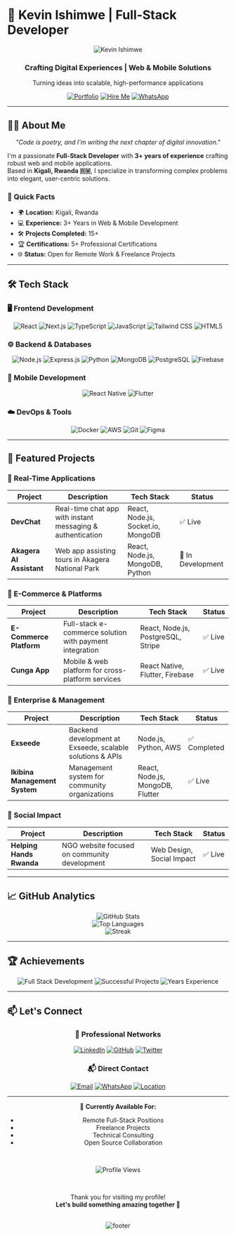 # 💫 Kevin Ishimwe | Full-Stack Developer

<div align="center">
  <img src="https://capsule-render.vercel.app/api?type=waving&color=0:2BC0E4,100:EAECC6&height=200&section=header&text=Kevin%2520Ishimwe&fontSize=50&fontAlign=50&fontAlignY=40&animation=fadeIn&fontColor=ffffff" alt="Kevin Ishimwe">

  <h3><strong>Crafting Digital Experiences | Web & Mobile Solutions</strong></h3>
  Turning ideas into scalable, high-performance applications

  <br/>

  [![Portfolio](https://img.shields.io/badge/%F0%9F%8C%90_Portfolio-Live_Site-2ea44f?style=for-the-badge&logo=vercel&logoColor=white)](https://kevin-ishimwe.vercel.app/)
  [![Hire Me](https://img.shields.io/badge/%F0%9F%93%A7_Hire_Me-Email_Me-blue?style=for-the-badge&logo=gmail&logoColor=white)](mailto:ishimwekevin2007@gmail.com)
  [![WhatsApp](https://img.shields.io/badge/%F0%9F%92%AC_WhatsApp-Contact_Me-25D366?style=for-the-badge&logo=whatsapp&logoColor=white)](https://wa.me/250729597767)
</div>

---

## 👨‍💻 About Me

<div align="center">

_"Code is poetry, and I'm writing the next chapter of digital innovation."_

</div>

I'm a passionate **Full-Stack Developer** with **3+ years of experience** crafting robust web and mobile applications.  
Based in **Kigali, Rwanda 🇷🇼**, I specialize in transforming complex problems into elegant, user-centric solutions.

### 🎯 Quick Facts
- 🌍 **Location:** Kigali, Rwanda  
- 💻 **Experience:** 3+ Years in Web & Mobile Development  
- 🛠 **Projects Completed:** 15+  
- 🏆 **Certifications:** 5+ Professional Certifications  
- 🌐 **Status:** Open for Remote Work & Freelance Projects  

---

## 🛠️ Tech Stack

### 🖥️ Frontend Development
<div align="center">

![React](https://img.shields.io/badge/React-20232A?style=for-the-badge&logo=react&logoColor=61DAFB)
![Next.js](https://img.shields.io/badge/Next.js-000000?style=for-the-badge&logo=nextdotjs&logoColor=white)
![TypeScript](https://img.shields.io/badge/TypeScript-007ACC?style=for-the-badge&logo=typescript&logoColor=white)
![JavaScript](https://img.shields.io/badge/JavaScript-F7DF1E?style=for-the-badge&logo=javascript&logoColor=black)
![Tailwind CSS](https://img.shields.io/badge/Tailwind_CSS-06B6D4?style=for-the-badge&logo=tailwindcss&logoColor=white)
![HTML5](https://img.shields.io/badge/HTML5-E34F26?style=for-the-badge&logo=html5&logoColor=white)

</div>

### ⚙️ Backend & Databases
<div align="center">

![Node.js](https://img.shields.io/badge/Node.js-339933?style=for-the-badge&logo=nodedotjs&logoColor=white)
![Express.js](https://img.shields.io/badge/Express.js-000000?style=for-the-badge&logo=express&logoColor=white)
![Python](https://img.shields.io/badge/Python-3776AB?style=for-the-badge&logo=python&logoColor=white)
![MongoDB](https://img.shields.io/badge/MongoDB-47A248?style=for-the-badge&logo=mongodb&logoColor=white)
![PostgreSQL](https://img.shields.io/badge/PostgreSQL-4169E1?style=for-the-badge&logo=postgresql&logoColor=white)
![Firebase](https://img.shields.io/badge/Firebase-FFCA28?style=for-the-badge&logo=firebase&logoColor=black)

</div>

### 📱 Mobile Development
<div align="center">

![React Native](https://img.shields.io/badge/React_Native-20232A?style=for-the-badge&logo=react&logoColor=61DAFB)
![Flutter](https://img.shields.io/badge/Flutter-02569B?style=for-the-badge&logo=flutter&logoColor=white)

</div>

### ☁️ DevOps & Tools
<div align="center">

![Docker](https://img.shields.io/badge/Docker-2496ED?style=for-the-badge&logo=docker&logoColor=white)
![AWS](https://img.shields.io/badge/AWS-232F3E?style=for-the-badge&logo=amazonaws&logoColor=white)
![Git](https://img.shields.io/badge/Git-F05032?style=for-the-badge&logo=git&logoColor=white)
![Figma](https://img.shields.io/badge/Figma-F24E1E?style=for-the-badge&logo=figma&logoColor=white)

</div>

---

## 💼 Featured Projects

### 🚀 Real-Time Applications
| Project | Description | Tech Stack | Status |
|---------|-------------|------------|--------|
| **DevChat** | Real-time chat app with instant messaging & authentication | React, Node.js, Socket.io, MongoDB | ✅ Live |
| **Akagera AI Assistant** | Web app assisting tours in Akagera National Park | React, Node.js, MongoDB, Python | 🔄 In Development |

### 🛒 E-Commerce & Platforms
| Project | Description | Tech Stack | Status |
|---------|-------------|------------|--------|
| **E-Commerce Platform** | Full-stack e-commerce solution with payment integration | React, Node.js, PostgreSQL, Stripe | ✅ Live |
| **Cunga App** | Mobile & web platform for cross-platform services | React Native, Flutter, Firebase | ✅ Live |

### 🏢 Enterprise & Management
| Project | Description | Tech Stack | Status |
|---------|-------------|------------|--------|
| **Exseede** | Backend development at Exseede, scalable solutions & APIs | Node.js, Python, AWS | ✅ Completed |
| **Ikibina Management System** | Management system for community organizations | React, Node.js, MongoDB, Flutter | ✅ Live |

### 🤝 Social Impact
| Project | Description | Tech Stack | Status |
|---------|-------------|------------|--------|
| **Helping Hands Rwanda** | NGO website focused on community development | Web Design, Social Impact | ✅ Live |

---

## 📈 GitHub Analytics
<div align="center">

![GitHub Stats](https://github-readme-stats.vercel.app/api?username=Ishimwe-Kevin&show_icons=true&theme=radical&hide_border=true&include_all_commits=true)  
![Top Languages](https://github-readme-stats.vercel.app/api/top-langs/?username=Ishimwe-Kevin&layout=compact&theme=radical&hide_border=true)  
![Streak](https://streak-stats.demolab.com/?user=Ishimwe-Kevin&theme=radical&hide_border=true)

</div>

---

## 🏆 Achievements
<div align="center">

![Full Stack Development](https://img.shields.io/badge/Full_Stack_Development-5_Certifications-blue?style=for-the-badge&logo=certificate)
![Successful Projects](https://img.shields.io/badge/Successful_Projects-15+-green?style=for-the-badge&logo=rocket)
![Years Experience](https://img.shields.io/badge/Years_Experience-3+-orange?style=for-the-badge&logo=calendar)

</div>

---

## 📫 Let's Connect
<div align="center">

### 💼 Professional Networks  
[![LinkedIn](https://img.shields.io/badge/LinkedIn-0A66C2?style=for-the-badge&logo=linkedin&logoColor=white)](https://www.linkedin.com/in/kevin-ishimwe)
[![GitHub](https://img.shields.io/badge/GitHub-181717?style=for-the-badge&logo=github&logoColor=white)](https://github.com/Ishimwe-Kevin)
[![Twitter](https://img.shields.io/badge/Twitter-1DA1F2?style=for-the-badge&logo=twitter&logoColor=white)](https://twitter.com/ishimwekevin287)

### 📬 Direct Contact  
[![Email](https://img.shields.io/badge/Email-D14836?style=for-the-badge&logo=gmail&logoColor=white)](mailto:ishimwekevin2007@gmail.com)
[![WhatsApp](https://img.shields.io/badge/WhatsApp-25D366?style=for-the-badge&logo=whatsapp&logoColor=white)](https://wa.me/250729597767)
[![Location](https://img.shields.io/badge/Location-Kigali,_Rwanda-red?style=for-the-badge&logo=map-marker&logoColor=white)](https://www.google.com/maps/place/Kigali)

</div>

---

<div align="center">

🎯 **Currently Available For:**  
- Remote Full-Stack Positions  
- Freelance Projects  
- Technical Consulting  
- Open Source Collaboration  

<br/>

![Profile Views](https://komarev.com/ghpvc/?username=Ishimwe-Kevin&color=blueviolet&style=for-the-badge)

<br/>

Thank you for visiting my profile!  
**Let's build something amazing together 🚀**

<br/>

<img src="https://capsule-render.vercel.app/api?type=waving&color=0:2BC0E4,100:EAECC6&height=100&section=footer&animation=fadeIn" alt="footer">
</div>
